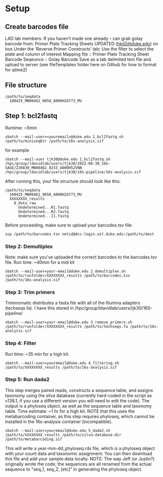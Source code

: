 
# Setup

## Create barcodes file
LAD lab members: If you haven’t made one already - can grab golay barcode from: Primer Plate Tracking Sheets UPDATED (hkd2@duke.edu) on box
Under the ‘Reverse Primer Constructs’ tab; Use the filter to select the plate and column of interest
Mapping file :: Primer Plate Tracking Sheet
Barcode Seqeunce :: Golay Barcode
Save as a tab delimited text file and upload to server (see fileTemplates folder here on Github for how to format for qiime2)

## File structure
```
/path/to/seqdata
  180425_MN00462_0058_A000H2GY73_MV
```
## Step 1: bcl2fastq
Runtime: ~5min
```{bash}
sbatch --mail-user=<youremail>@duke.edu 1_bcl2fastq.sh /path/to/miniseqDir /path/to/16s-analysis.sif 
```
for example
```
sbatch --mail-user tjk30@duke.edu 1_bcl2fastq.sh /hpc/group/ldavidlab/users/tjk30/2022-08-30_16S-SAGE/220830_MN00462_0233_A000H52VNN /hpc/group/ldavidlab/users/tjk30/16S-pipeline/16s-analysis.sif 
```
After running this, your file structure should look like this:
```
/path/to/seqdata
  180425_MN00462_0058_A000H2GY73_MV
  XXXXXXXX_results
    0_data_raw
      Undetermined...R1.fastq
      Undetermined...R2.fastq
      Undetermined...I1.fastq
```

Before proceeding, make sure to upload your barcodes.tsv file:
```
scp /path/to/barcodes.tsv netid@dcc-login.oit.duke.edu:/path/to/dest
```

### Step 2: Demultiplex
Note: make sure you've uploaded the correct barcodes to the barcodes.tsv file. 
Run time: ~40min for a mid kit
```
sbatch --mail-user=your-email@duke.edu 2_demultiplex.sh /path/to/runfolder/XXXXXXXX_results /path/to/barcodes.tsv /path/to/16s-analysis.sif
```

### Step 3: Trim primers
Trimmomatic distributes a fasta file with all of the Illumina adapters (techseqs.fa). I have this stored in /hpc/group/ldavidlab/users/tjk30/16S-pipeline/
```
sbatch --mail-user=your-email@duke.edu 3_remove_primers.sh /path/to/runfolder/XXXXXXXX_results /path/to/techseqs.fa /path/to/16s-analysis.sif 
```
### Step 4: Filter
Run time: ~35 min for a high kit.
```
sbatch --mail-user=youremail@duke.edu 4_filtering.sh /path/to/XXXXXXXX_results /path/to/16s-analysis.sif
```

### Step 5: Run dada2
This step merges paired reads, constructs a sequence table, and assigns taxonomy using the silva database (currently hard-coded in the script as v138.1, if you use a different version you will need to edit the code). The output is a phyloseq object, as well as the sequence table and taxonomy table. Time estimate: ~1 hr for a high kit. NOTE that this uses the metabarcoding container, as this step requires phyloseq, which cannot be installed in the 16s-analysis container (incompatible).

```
sbatch --mail-user=youremail@duke.edu 5_dada2.sh /path/to/XXXXXXXX_results /path/to/silva-database-dir /path/to/metabarcoding.sif 
```

This will write a year-mm-dd_phyloseq.rds file, which is a phyloseq object with your count data and taxonomic assignment. You can then download this file and add your sample data locally. NOTE: The way Jeff (or Justin?) originally wrote the code, the sequences are all renamed from the actual sequence to "seq_1, seq_2, [etc]" in generating the phyloseq object. 
